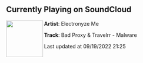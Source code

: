 ## Currently Playing on SoundCloud

[<img align="left" width="100" src="https://i1.sndcdn.com/artworks-YBpHGT2V44mU6mzI-0arNWg-t500x500.jpg">](https://soundcloud.com/electronyze-me/bad-proxy-travelrr-malware)

**Artist**: Electronyze Me 

**Track**: Bad Proxy & Travelrr - Malware

Last updated at 09/19/2022 21:25
